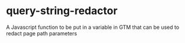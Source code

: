 # query-string-redactor
A Javascript function to be put in a variable in GTM that can be used to redact page path parameters 

